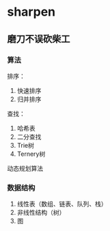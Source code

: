# sharpen
磨刀不误砍柴工
---

### 算法

排序：
1. 快速排序
2. 归并排序

查找：
1. 哈希表
2. 二分查找
3. Trie树
4. Ternery树

动态规划算法

### 数据结构

1. 线性表（数组、链表、队列、栈）
2. 非线性结构（树）
3. 图

